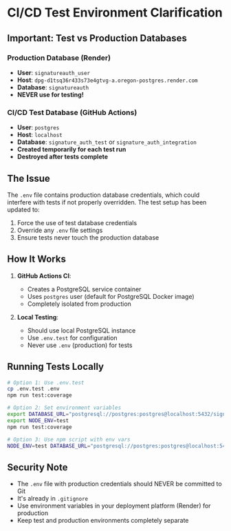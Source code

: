 # CI/CD Test Environment Clarification

## Important: Test vs Production Databases

### Production Database (Render)
- **User**: `signatureauth_user`
- **Host**: `dpg-d1tsq36r433s73e4gtvg-a.oregon-postgres.render.com`
- **Database**: `signatureauth`
- **NEVER use for testing!**

### CI/CD Test Database (GitHub Actions)
- **User**: `postgres`
- **Host**: `localhost`
- **Database**: `signature_auth_test` or `signature_auth_integration`
- **Created temporarily for each test run**
- **Destroyed after tests complete**

## The Issue

The `.env` file contains production database credentials, which could interfere with tests if not properly overridden. The test setup has been updated to:

1. Force the use of test database credentials
2. Override any `.env` file settings
3. Ensure tests never touch the production database

## How It Works

1. **GitHub Actions CI**:
   - Creates a PostgreSQL service container
   - Uses `postgres` user (default for PostgreSQL Docker image)
   - Completely isolated from production

2. **Local Testing**:
   - Should use local PostgreSQL instance
   - Use `.env.test` for configuration
   - Never use `.env` (production) for tests

## Running Tests Locally

```bash
# Option 1: Use .env.test
cp .env.test .env
npm run test:coverage

# Option 2: Set environment variables
export DATABASE_URL="postgresql://postgres:postgres@localhost:5432/signature_auth_test"
export NODE_ENV=test
npm run test:coverage

# Option 3: Use npm script with env vars
NODE_ENV=test DATABASE_URL="postgresql://postgres:postgres@localhost:5432/signature_auth_test" npm run test:coverage
```

## Security Note

- The `.env` file with production credentials should NEVER be committed to Git
- It's already in `.gitignore`
- Use environment variables in your deployment platform (Render) for production
- Keep test and production environments completely separate
